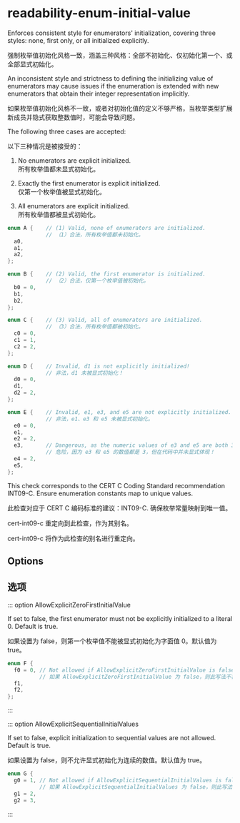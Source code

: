 # readability-enum-initial-value

Enforces consistent style for enumerators' initialization, covering three styles: none, first only, or all initialized explicitly.

强制枚举值初始化风格一致，涵盖三种风格：全部不初始化、仅初始化第一个、或全部显式初始化。

An inconsistent style and strictness to defining the initializing value of enumerators may cause issues if the enumeration is extended with new enumerators that obtain their integer representation implicitly.

如果枚举值初始化风格不一致，或者对初始化值的定义不够严格，当枚举类型扩展新成员并隐式获取整数值时，可能会导致问题。

The following three cases are accepted:

以下三种情况是被接受的：

1.  No enumerators are explicit initialized.  
    所有枚举值都未显式初始化。

2.  Exactly the first enumerator is explicit initialized.  
    仅第一个枚举值被显式初始化。

3.  All enumerators are explicit initialized.  
    所有枚举值都被显式初始化。

```c++
enum A {    // (1) Valid, none of enumerators are initialized.
            // （1）合法，所有枚举值都未初始化。
  a0,
  a1,
  a2,
};

enum B {    // (2) Valid, the first enumerator is initialized.
            // （2）合法，仅第一个枚举值被初始化。
  b0 = 0,
  b1,
  b2,
};

enum C {    // (3) Valid, all of enumerators are initialized.
            // （3）合法，所有枚举值都被初始化。
  c0 = 0,
  c1 = 1,
  c2 = 2,
};

enum D {    // Invalid, d1 is not explicitly initialized!
            // 非法，d1 未被显式初始化！
  d0 = 0,
  d1,
  d2 = 2,
};

enum E {    // Invalid, e1, e3, and e5 are not explicitly initialized.
            // 非法，e1、e3 和 e5 未被显式初始化。
  e0 = 0,
  e1,
  e2 = 2,
  e3,       // Dangerous, as the numeric values of e3 and e5 are both 3, and this is not explicitly visible in the code!
            // 危险，因为 e3 和 e5 的数值都是 3，但在代码中并未显式体现！
  e4 = 2,
  e5,
};
```

This check corresponds to the CERT C Coding Standard recommendation INT09-C. Ensure enumeration constants map to unique values.

此检查对应于 CERT C 编码标准的建议：INT09-C. 确保枚举常量映射到唯一值。

cert-int09-c 重定向到此检查，作为其别名。

cert-int09-c 将作为此检查的别名进行重定向。

## Options

## 选项

::: option
AllowExplicitZeroFirstInitialValue

If set to false, the first enumerator must not be explicitly initialized to a literal 0. Default is true.

如果设置为 false，则第一个枚举值不能被显式初始化为字面值 0。默认值为 true。

```c++
enum F {
  f0 = 0, // Not allowed if AllowExplicitZeroFirstInitialValue is false.
          // 如果 AllowExplicitZeroFirstInitialValue 为 false，则此写法不被允许。
  f1,
  f2,
};
```

:::

::: option
AllowExplicitSequentialInitialValues

If set to false, explicit initialization to sequential values are not allowed. Default is true.

如果设置为 false，则不允许显式初始化为连续的数值。默认值为 true。

```c++
enum G {
  g0 = 1, // Not allowed if AllowExplicitSequentialInitialValues is false.
          // 如果 AllowExplicitSequentialInitialValues 为 false，则此写法不被允许。
  g1 = 2,
  g2 = 3,
```

:::
